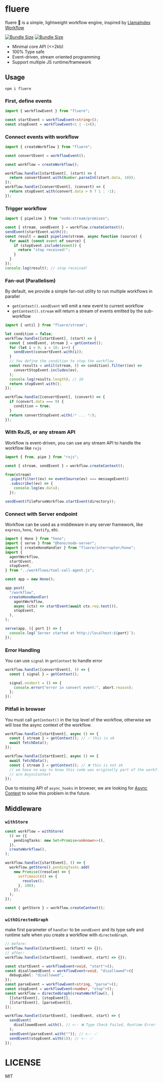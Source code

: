 # fluere

fluere 🌊 is a simple, lightweight workflow engine, inspired
by [LlamaIndex Workflow](https://docs.llamaindex.ai/en/stable/module_guides/workflow/)

[![Bundle Size](https://img.shields.io/bundlephobia/min/fluere)](https://bundlephobia.com/result?p=fluere)
[![Bundle Size](https://img.shields.io/bundlephobia/minzip/fluere)](https://bundlephobia.com/result?p=fluere)

- Minimal core API (<=2kb)
- 100% Type safe
- Event-driven, stream oriented programming
- Support multiple JS runtime/framework

## Usage

```shell
npm i fluere
```

### First, define events

```ts
import { workflowEvent } from "fluere";

const startEvent = workflowEvent<string>();
const stopEvent = workflowEvent<1 | -1>();
```

### Connect events with workflow

```ts
import { createWorkflow } from "fluere";

const convertEvent = workflowEvent();

const workflow = createWorkflow();

workflow.handle([startEvent], (start) => {
  return convertEvent.with(Number.parseInt(start.data, 10));
});
workflow.handle([convertEvent], (convert) => {
  return stopEvent.with(convert.data > 0 ? 1 : -1);
});
```

### Trigger workflow

```ts
import { pipeline } from "node:stream/promises";

const { stream, sendEvent } = workflow.createContext();
sendEvent(startEvent.with());
const result = await pipeline(stream, async function (source) {
  for await (const event of source) {
    if (stopEvent.include(event)) {
      return "stop received!";
    }
  }
});
console.log(result); // stop received!
```

### Fan-out (Parallelism)

By default, we provide a simple fan-out utility to run multiple workflows in parallel

- `getContext().sendEvent` will emit a new event to current workflow
- `getContext().stream` will return a stream of events emitted by the sub-workflow

```ts
import { until } from "fluere/stream";

let condition = false;
workflow.handle([startEvent], (start) => {
  const { sendEvent, stream } = getContext();
  for (let i = 0; i < 10; i++) {
    sendEvent(convertEvent.with(i));
  }
  // You define the condition to stop the workflow
  const results = until(stream, () => condition).filter((ev) =>
    convertStopEvent.includes(ev),
  );
  console.log(results.length); // 10
  return stopEvent.with();
});

workflow.handle([convertEvent], (convert) => {
  if (convert.data === 9) {
    condition = true;
  }
  return convertStopEvent.with(/* ... */);
});
```

### With RxJS, or any stream API

Workflow is event-driven, you can use any stream API to handle the workflow like `rxjs`

```ts
import { from, pipe } from "rxjs";

const { stream, sendEvent } = workflow.createContext();

from(stream)
  .pipe(filter((ev) => eventSource(ev) === messageEvent))
  .subscribe((ev) => {
    console.log(ev.data);
  });

sendEvent(fileParseWorkflow.startEvent(directory));
```

### Connect with Server endpoint

Workflow can be used as a middleware in any server framework, like `express`, `hono`, `fastify`, etc.

```ts
import { Hono } from "hono";
import { serve } from "@hono/node-server";
import { createHonoHandler } from "fluere/interrupter/hono";
import {
  agentWorkflow,
  startEvent,
  stopEvent,
} from "../workflows/tool-call-agent.js";

const app = new Hono();

app.post(
  "/workflow",
  createHonoHandler(
    agentWorkflow,
    async (ctx) => startEvent(await ctx.req.text()),
    stopEvent,
  ),
);

serve(app, ({ port }) => {
  console.log(`Server started at http://localhost:${port}`);
});
```

### Error Handling

You can use `signal` in `getContext` to handle error

```ts
workflow.handle([convertEvent], () => {
  const { signal } = getContext();

  signal.onabort = () => {
    console.error("error in convert event:", abort.reason);
  };
});
```

### Pitfall in **browser**

You must call `getContext()` in the top level of the workflow, otherwise we will lose the async context of the workflow.

```ts
workflow.handle([startEvent], async () => {
  const { stream } = getContext(); // ✅ this is ok
  await fetchData();
});

workflow.handle([startEvent], async () => {
  await fetchData();
  const { stream } = getContext(); // ❌ this is not ok
  // we have no way to know this code was originally part of the workflow
  // w/o AsyncContext
});
```

Due to missing API of `async_hooks` in browser, we are looking
for [Async Context](https://github.com/tc39/proposal-async-context) to solve this problem in the future.

## Middleware

### `withStore`

```ts
const workflow = withStore(
  () => ({
    pendingTasks: new Set<Promise<unknown>>(),
  }),
  createWorkflow(),
);

workflow.handle([startEvent], () => {
  workflow.getStore().pendingTasks.add(
    new Promise((resolve) => {
      setTimeout(() => {
        resolve();
      }, 100);
    }),
  );
});

const { getStore } = workflow.createContext();
```

### `withDirectedGraph`

make first parameter of `handler` to be `sendEvent` and its type safe and runtime safe when you create a workflow with `directedGraph`.

```ts
// before:
workflow.handle([startEvent], (start) => {});
// after:
workflow.handle([startEvent], (sendEvent, start) => {});
```

```ts
const startEvent = workflowEvent<void, "start">();
const disallowedEvent = workflowEvent<void, "disallowed">({
  debugLabel: "disallowed",
});
const parseEvent = workflowEvent<string, "parse">();
const stopEvent = workflowEvent<number, "stop">();
const workflow = directedGraph(createWorkflow(), [
  [[startEvent], [stopEvent]],
  [[startEvent], [parseEvent]],
]);

workflow.handle([startEvent], (sendEvent, start) => {
  sendEvent(
    disallowedEvent.with(), // <-- ❌ Type Check Failed, Runtime Error
  );
  sendEvent(parseEvent.with("")); // <-- ✅
  sendEvent(stopEvent.with(1)); // <-- ✅
});
```

# LICENSE

MIT
